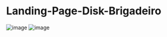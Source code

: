 # Landing-Page-Disk-Brigadeiro
![image](https://user-images.githubusercontent.com/85269068/153424712-08f9acb3-40c5-4819-af6d-29cad623b6a5.png)
![image](https://user-images.githubusercontent.com/85269068/153424759-53b93b20-6690-4d40-a1f7-7c393ebed8df.png)


